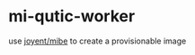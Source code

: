 mi-qutic-worker
===============

use [joyent/mibe](https://github.com/joyent/mibe) to create a provisionable image
